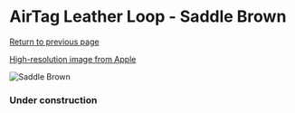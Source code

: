 # AirTag Leather Loop - Saddle Brown

[Return to previous page](/airtag)

[High-resolution image from Apple](https://store.storeimages.cdn-apple.com/8756/as-images.apple.com/is/MX4A2?wid=4500&hei=4500&fmt=png)

<div style="width: 384px"><img src="/everyphone/MX4A2.png" alt="Saddle Brown"></div>

### Under construction

